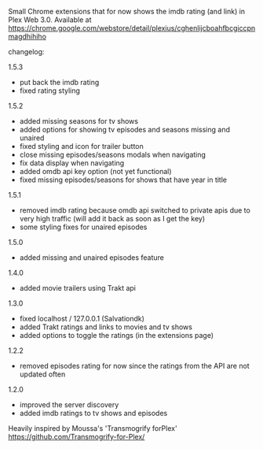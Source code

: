 Small Chrome extensions that for now shows the imdb rating (and link) in Plex Web 3.0.
Available at https://chrome.google.com/webstore/detail/plexius/cghenlijcboahfbcgiccpnmagdhihiho



changelog:

1.5.3
 - put back the imdb rating
 - fixed rating styling

1.5.2
 - added missing seasons for tv shows
 - added options for showing tv episodes and seasons missing and unaired
 - fixed styling and icon for trailer button
 - close missing episodes/seasons modals when navigating
 - fix data display when navigating
 - added omdb api key option (not yet functional)
 - fixed missing episodes/seasons for shows that have year in title

1.5.1
 - removed imdb rating because omdb api switched to private apis due to very high traffic (will add it back as soon as I get the key)
 - some styling fixes for unaired episodes

1.5.0
 - added missing and unaired episodes feature

1.4.0
 - added movie trailers using Trakt api

1.3.0
 - fixed localhost / 127.0.0.1 (Salvationdk)
 - added Trakt ratings and links to movies and tv shows
 - added options to toggle the ratings (in the extensions page)

1.2.2
 - removed episodes rating for now since the ratings from the API  are not updated often

1.2.0
- improved the server discovery
- added imdb ratings to tv shows and episodes



Heavily inspired by Moussa's 'Transmogrify forPlex'
https://github.com/Transmogrify-for-Plex/
